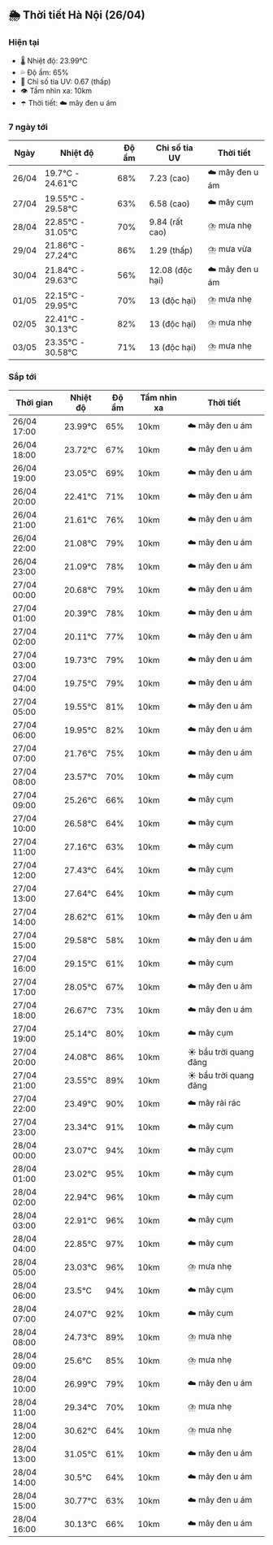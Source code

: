 ## 🌦️ Thời tiết Hà Nội (26/04)

### Hiện tại

- 🌡️ Nhiệt độ: 23.99℃
- 💦 Độ ẩm: 65%
- 🌟 Chỉ số tia UV: 0.67 (thấp)
- 👁️ Tầm nhìn xa: 10km
- ☂️ Thời tiết: ☁️ mây đen u ám

### 7 ngày tới

| Ngày | Nhiệt độ | Độ ẩm | Chỉ số tia UV | Thời tiết |
| --- | --- | --- | --- | --- |
| 26/04 | 19.7℃ - 24.61℃ | 68% | 7.23 (cao) | ☁️ mây đen u ám |
| 27/04 | 19.55℃ - 29.58℃ | 63% | 6.58 (cao) | ☁️ mây cụm |
| 28/04 | 22.85℃ - 31.05℃ | 70% | 9.84 (rất cao) | ⛈️ mưa nhẹ |
| 29/04 | 21.86℃ - 27.24℃ | 86% | 1.29 (thấp) | ⛈️ mưa vừa |
| 30/04 | 21.84℃ - 29.63℃ | 56% | 12.08 (độc hại) | ☁️ mây đen u ám |
| 01/05 | 22.15℃ - 29.95℃ | 70% | 13 (độc hại) | ⛈️ mưa nhẹ |
| 02/05 | 22.41℃ - 30.13℃ | 82% | 13 (độc hại) | ⛈️ mưa nhẹ |
| 03/05 | 23.35℃ - 30.58℃ | 71% | 13 (độc hại) | ⛈️ mưa nhẹ |

### Sắp tới

| Thời gian | Nhiệt độ | Độ ẩm | Tầm nhìn xa | Thời tiết |
| --- | --- | --- | --- | --- |
| 26/04 17:00 | 23.99℃ | 65% | 10km | ☁️ mây đen u ám |
| 26/04 18:00 | 23.72℃ | 67% | 10km | ☁️ mây đen u ám |
| 26/04 19:00 | 23.05℃ | 69% | 10km | ☁️ mây đen u ám |
| 26/04 20:00 | 22.41℃ | 71% | 10km | ☁️ mây đen u ám |
| 26/04 21:00 | 21.61℃ | 76% | 10km | ☁️ mây đen u ám |
| 26/04 22:00 | 21.08℃ | 79% | 10km | ☁️ mây đen u ám |
| 26/04 23:00 | 21.09℃ | 78% | 10km | ☁️ mây đen u ám |
| 27/04 00:00 | 20.68℃ | 79% | 10km | ☁️ mây đen u ám |
| 27/04 01:00 | 20.39℃ | 78% | 10km | ☁️ mây đen u ám |
| 27/04 02:00 | 20.11℃ | 77% | 10km | ☁️ mây đen u ám |
| 27/04 03:00 | 19.73℃ | 79% | 10km | ☁️ mây đen u ám |
| 27/04 04:00 | 19.75℃ | 79% | 10km | ☁️ mây đen u ám |
| 27/04 05:00 | 19.55℃ | 81% | 10km | ☁️ mây đen u ám |
| 27/04 06:00 | 19.95℃ | 82% | 10km | ☁️ mây đen u ám |
| 27/04 07:00 | 21.76℃ | 75% | 10km | ☁️ mây đen u ám |
| 27/04 08:00 | 23.57℃ | 70% | 10km | ☁️ mây cụm |
| 27/04 09:00 | 25.26℃ | 66% | 10km | ☁️ mây cụm |
| 27/04 10:00 | 26.58℃ | 64% | 10km | ☁️ mây cụm |
| 27/04 11:00 | 27.16℃ | 63% | 10km | ☁️ mây cụm |
| 27/04 12:00 | 27.43℃ | 64% | 10km | ☁️ mây cụm |
| 27/04 13:00 | 27.64℃ | 64% | 10km | ☁️ mây cụm |
| 27/04 14:00 | 28.62℃ | 61% | 10km | ☁️ mây đen u ám |
| 27/04 15:00 | 29.58℃ | 58% | 10km | ☁️ mây đen u ám |
| 27/04 16:00 | 29.15℃ | 61% | 10km | ☁️ mây cụm |
| 27/04 17:00 | 28.05℃ | 67% | 10km | ☁️ mây đen u ám |
| 27/04 18:00 | 26.67℃ | 73% | 10km | ☁️ mây đen u ám |
| 27/04 19:00 | 25.14℃ | 80% | 10km | ☁️ mây cụm |
| 27/04 20:00 | 24.08℃ | 86% | 10km | ☀️ bầu trời quang đãng |
| 27/04 21:00 | 23.55℃ | 89% | 10km | ☀️ bầu trời quang đãng |
| 27/04 22:00 | 23.49℃ | 90% | 10km | ☁️ mây rải rác |
| 27/04 23:00 | 23.34℃ | 91% | 10km | ☁️ mây cụm |
| 28/04 00:00 | 23.07℃ | 94% | 10km | ☁️ mây cụm |
| 28/04 01:00 | 23.02℃ | 95% | 10km | ☁️ mây cụm |
| 28/04 02:00 | 22.94℃ | 96% | 10km | ☁️ mây cụm |
| 28/04 03:00 | 22.91℃ | 96% | 10km | ☁️ mây cụm |
| 28/04 04:00 | 22.85℃ | 97% | 10km | ☁️ mây cụm |
| 28/04 05:00 | 23.03℃ | 96% | 10km | ⛈️ mưa nhẹ |
| 28/04 06:00 | 23.5℃ | 94% | 10km | ☁️ mây cụm |
| 28/04 07:00 | 24.07℃ | 92% | 10km | ☁️ mây cụm |
| 28/04 08:00 | 24.73℃ | 89% | 10km | ⛈️ mưa nhẹ |
| 28/04 09:00 | 25.6℃ | 85% | 10km | ⛈️ mưa nhẹ |
| 28/04 10:00 | 26.99℃ | 79% | 10km | ☁️ mây đen u ám |
| 28/04 11:00 | 29.34℃ | 70% | 10km | ⛈️ mưa nhẹ |
| 28/04 12:00 | 30.62℃ | 64% | 10km | ⛈️ mưa nhẹ |
| 28/04 13:00 | 31.05℃ | 61% | 10km | ☁️ mây đen u ám |
| 28/04 14:00 | 30.5℃ | 64% | 10km | ☁️ mây đen u ám |
| 28/04 15:00 | 30.77℃ | 63% | 10km | ☁️ mây đen u ám |
| 28/04 16:00 | 30.13℃ | 66% | 10km | ☁️ mây đen u ám |
